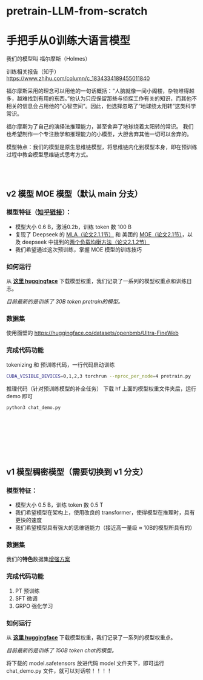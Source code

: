 # pretrain-LLM-from-scratch

# 手把手从0训练大语言模型



我们的模型叫 福尔摩斯（Holmes）

训练相关报告（知乎） https://www.zhihu.com/column/c_1834334189455011840

福尔摩斯采用的理念可以用他的一句话概括：“人脑就像一间小阁楼，杂物堆得越多，越难找到有用的东西。”他认为只应保留那些与侦探工作有关的知识，而其他不相关的信息会占用他的“心智空间”。因此，他选择忽略了“地球绕太阳转”这类科学常识。

福尔摩斯为了自己的演绎法推理能力，甚至舍弃了地球绕着太阳转的常识。
我们也希望制作一个专注数学和推理能力的小模型，大胆舍弃其他一切可以舍弃的。

模型特点：我们的模型是原生思维链模型，将思维链内化到模型本身，即在预训练过程中教会模型思维链式思考方式。

<br><br>

## v2 模型 MOE 模型（默认 main 分支）

### 模型特征（[知乎链接](https://zhuanlan.zhihu.com/p/1948409709209031905)）：

- 模型大小 0.6 B，激活0.2b，训练 token 数 100 B
- 复现了 Deepseek 的 [MLA（论文2.1.1节）](https://arxiv.org/pdf/2412.19437) 和 美团的 [MOE（论文2.1节）](https://arxiv.org/abs/2509.01322)，以及 deepseek 中提到的[两个负载均衡方法（论文2.1.2节）](https://arxiv.org/pdf/2412.19437)
- 我们希望通过这次预训练，掌握 MOE 模型的训练技巧


### 如何运行

从 [**这里 huggingface**](https://huggingface.co/ej2/Holmes_moe_history) 下载模型权重，我们记录了一系列的模型权重点和训练日志。

*目前最新的是训练了 30B token pretrain的模型。*



### 数据集

使用面壁的 https://huggingface.co/datasets/openbmb/Ultra-FineWeb



### 完成代码功能

tokenizing 和 预训练代码，一行代码启动训练

```bash
CUDA_VISIBLE_DEVICES=0,1,2,3 torchrun --nproc_per_node=4 pretrain.py
```

推理代码（针对预训练模型的补全任务）
下载 hf 上面的模型权重文件夹后，运行 demo 即可

```bash
python3 chat_demo.py 
```



<br><br><br><br><br><br>



## v1 模型稠密模型（需要切换到 v1 分支）

### 模型特征：

- 模型大小 0.5 B，训练 token 数 0.5 T
- 我们希望模型在架构上，使用改良的 transformer，使得模型在推理时，具有更快的速度
- 我们希望模型具有强大的思维链能力（接近高一量级 ≈ 10B的模型所具有的）


### 数据集
我们的**特色**数据集[增强方案](https://github.com/JustinLiii/Holmes_DataAug)



### 完成代码功能

1. PT 预训练
2. SFT 微调
3. GRPO 强化学习



### 如何运行

从 [**这里 huggingface**](https://huggingface.co/ej2/Holmes_history/tree/main) 下载模型权重，我们记录了一系列的模型权重点。

*目前最新的是训练了 150B token chat的模型。*

将下载的 model.safetensors 放进代码 model 文件夹下，即可运行 chat_demo.py 文件，就可以对话啦！！！！

